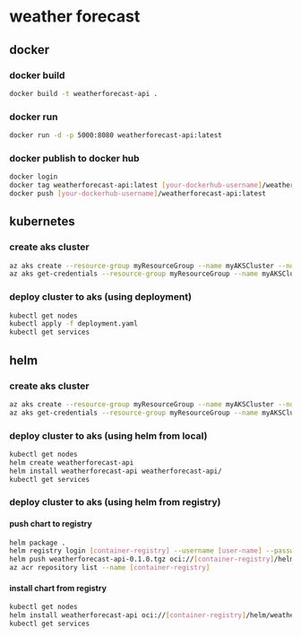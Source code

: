 # weather forecast

## docker

### docker build

```sh
docker build -t weatherforecast-api .
```

### docker run

```sh
docker run -d -p 5000:8080 weatherforecast-api:latest
```

### docker publish to docker hub

```sh
docker login
docker tag weatherforecast-api:latest [your-dockerhub-username]/weatherforecast-api:latest
docker push [your-dockerhub-username]/weatherforecast-api:latest
```

## kubernetes

### create aks cluster

```sh
az aks create --resource-group myResourceGroup --name myAKSCluster --node-count 1  --generate-ssh-keys
az aks get-credentials --resource-group myResourceGroup --name myAKSCluster
```

### deploy cluster to aks (using deployment)

```sh
kubectl get nodes
kubectl apply -f deployment.yaml
kubectl get services
```

## helm

### create aks cluster

```sh
az aks create --resource-group myResourceGroup --name myAKSCluster --node-count 1  --generate-ssh-keys
az aks get-credentials --resource-group myResourceGroup --name myAKSCluster
```

### deploy cluster to aks (using helm from local)

```sh
kubectl get nodes
helm create weatherforecast-api
helm install weatherforecast-api weatherforecast-api/
kubectl get services
```

### deploy cluster to aks (using helm from registry)

#### push chart to registry

```sh
helm package .
helm registry login [container-registry] --username [user-name] --password [password]
helm push weatherforecast-api-0.1.0.tgz oci://[container-registry]/helm
az acr repository list --name [container-registry]
```

#### install chart from registry

```sh
kubectl get nodes
helm install weatherforecast-api oci://[container-registry]/helm/weatherforecast-api --version 0.1.0
kubectl get services
```